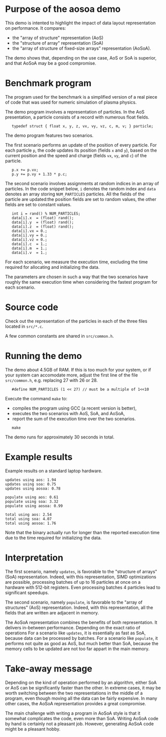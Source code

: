 # Purpose of the aosoa demo

This demo is intented to highlight the impact of data layout representation
on performance. It compares:

   - the "array of structure" representation (AoS)
   - the "structure of array" representation (SoA)
   - the "array of structure of fixed-size arrays" representation (AoSoA).

The demo shows that, depending on the use case, AoS or SoA is superior,
and that AoSoA may be a good compromise.


# Benchmark program

The program used for the benchmark is a simplified version of a real piece
of code that was used for numeric simulation of plasma physics.

The demo program involves a representation of particles. In the AoS presentation,
a particle consists of a record with numerous float fields.

```
   typedef struct { float x, y, z, vx, vy, vz, c, m, v; } particle;
```

The demo program features two scenarios. 

The first scenario performs an update of the position of every particle.
For each particle `p`, the code updates its position (fields `x` and `y`), based on 
the current position and the speed and charge (fields `vx`, `vy`, and `c`) of the particle.

```
   p.x += p.vx;
   p.y += p.vy + 1.33 * p.c;
```

The second scenario involves assignments at random indices in
an array of particles. In the code snippet below, `i` denotes the random
index and `data` denotes an array storing `NUM_PARTICLES` particles.
All the fields of the particle are updated:the position fields are set 
to random values, the other fields are set to constant values.

```
   int i = rand() % NUM_PARTICLES;
   data[i].x  = (float) rand();
   data[i].y  = (float) rand();
   data[i].z  = (float) rand();
   data[i].vx = 0.;
   data[i].vy = 0.;
   data[i].vz = 0.;
   data[i].c  = 1.;
   data[i].m  = 1.;
   data[i].v  = 1.;
```

For each scenario, we measure the execution time, excluding the time required
for allocating and initializing the data.

The parameters are chosen in such a way that the two scenarios have roughly
the same execution time when considering the fastest program for each scenario.


# Source code

Check out the representation of the particles in each of the three
files located in `src/*.c`.

A few common constants are shared in `src/common.h`.


# Running the demo

The demo about 4.5GB of RAM. If this is too much for your system,
or if your system can accomodate more, adjust the first line of
the file `src/common.h`, e.g. replacing 27 with 26 or 28.

```
   #define NUM_PARTICLES (1 << 27) // must be a multiple of 1<<10
```

Execute the command `make` to:

   - compiles the program using GCC (a recent version is better),
   - executes the two scenarios with AoS, SoA, and AoSoA,
   - report the sum of the execution time over the two scenarios.

```
   make
```

The demo runs for approximately 30 seconds in total.


# Example results

Example results on a standard laptop hardware.

```
updates using aos: 1.94
updates using soa: 0.75
updates using aosoa: 0.78

populate using aos: 0.61
populate using soa: 3.32
populate using aosoa: 0.99

total using aos: 2.54
total using soa: 4.07
total using aosoa: 1.76
```

Note that the binary actually run for longer than the reported execution time
due to the time required for initializing the data.


# Interpretation

The first scenario, namely `updates`, is favorable to the "structure of arrays"
(SoA) representation. Indeed, with this representation, SIMD optimizations are
possible, processing batches of up to 16 particles at once on a hardware with
512-bit registers. Even processing batches 4 particles lead to significant speedups.

The second scenario, namely `populate`, is favorable to the "array of structures"
(AoS) representation. Indeed, with this representation, all the fields that are
written are adjacent in memory.

The AoSoA representation combines the benefits of both representation.
It delivers in-between performance. Depending on the exact ratio of operations
For a scenario like `updates`, it is essentially as fast as SoA, because
data can be processed by batches. For a scenario like `populate`, it performs
not quite as good as AoS, but much better than SoA, because the memory cells
to be updated are not too far appart in the main memory.


# Take-away message

Depending on the kind of operation performed by an algorithm, either SoA or AoS
can be significantly faster than the other. In extreme cases, it may be worth
switching between the two representations in the middle of a program, even though
moving all the data can be fairly expensive. In many other cases, the
AoSoA representation provides a great compromise.

The main challenge with writing a program in AoSoA style is that it somewhat
complicates the code, even more than SoA. Writing AoSoA code by hand is
certainly not a pleasant job. However, generating AoSoA code might be a 
pleasant hobby.


